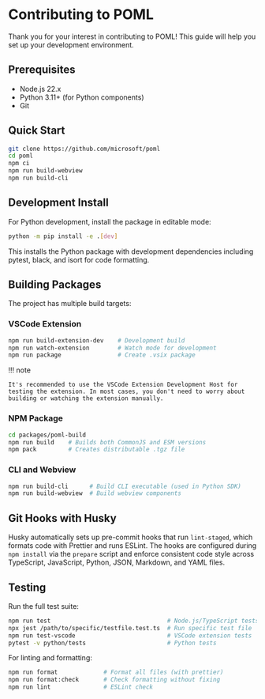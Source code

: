 # Contributing to POML

Thank you for your interest in contributing to POML! This guide will help you set up your development environment.

## Prerequisites

- Node.js 22.x
- Python 3.11+ (for Python components)
- Git

## Quick Start

```bash
git clone https://github.com/microsoft/poml
cd poml
npm ci
npm run build-webview
npm run build-cli
```

## Development Install

For Python development, install the package in editable mode:

```bash
python -m pip install -e .[dev]
```

This installs the Python package with development dependencies including pytest, black, and isort for code formatting.

## Building Packages

The project has multiple build targets:

### VSCode Extension

```bash
npm run build-extension-dev    # Development build
npm run watch-extension        # Watch mode for development
npm run package                # Create .vsix package
```

!!! note

    It's recommended to use the VSCode Extension Development Host for testing the extension. In most cases, you don't need to worry about building or watching the extension manually.

### NPM Package

```bash
cd packages/poml-build
npm run build    # Builds both CommonJS and ESM versions
npm pack         # Creates distributable .tgz file
```

### CLI and Webview

```bash
npm run build-cli      # Build CLI executable (used in Python SDK)
npm run build-webview  # Build webview components
```

## Git Hooks with Husky

Husky automatically sets up pre-commit hooks that run `lint-staged`, which formats code with Prettier and runs ESLint. The hooks are configured during `npm install` via the `prepare` script and enforce consistent code style across TypeScript, JavaScript, Python, JSON, Markdown, and YAML files.

## Testing

Run the full test suite:

```bash
npm run test                                 # Node.js/TypeScript tests
npx jest /path/to/specific/testfile.test.ts  # Run specific test file
npm run test-vscode                          # VSCode extension tests
pytest -v python/tests                       # Python tests
```

For linting and formatting:

```bash
npm run format             # Format all files (with prettier)
npm run format:check       # Check formatting without fixing
npm run lint               # ESLint check
```
